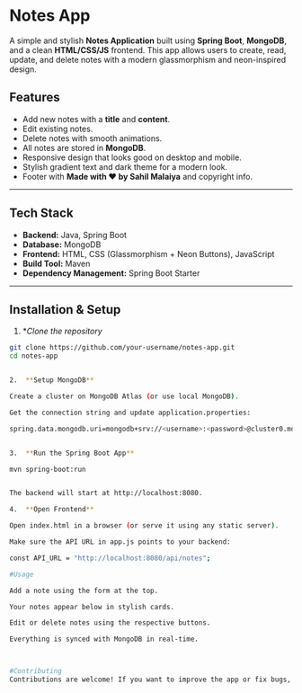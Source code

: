 # Notes App

A simple and stylish **Notes Application** built using **Spring Boot**, **MongoDB**, and a clean **HTML/CSS/JS** frontend. This app allows users to create, read, update, and delete notes with a modern glassmorphism and neon-inspired design.
## Features

- Add new notes with a **title** and **content**.
- Edit existing notes.
- Delete notes with smooth animations.
- All notes are stored in **MongoDB**.
- Responsive design that looks good on desktop and mobile.
- Stylish gradient text and dark theme for a modern look.
- Footer with **Made with ❤️ by Sahil Malaiya** and copyright info.

---

## Tech Stack

- **Backend:** Java, Spring Boot
- **Database:** MongoDB
- **Frontend:** HTML, CSS (Glassmorphism + Neon Buttons), JavaScript
- **Build Tool:** Maven
- **Dependency Management:** Spring Boot Starter

---

## Installation & Setup

1. **Clone the repository*

```bash
git clone https://github.com/your-username/notes-app.git
cd notes-app


2.  **Setup MongoDB**

Create a cluster on MongoDB Atlas (or use local MongoDB).

Get the connection string and update application.properties:

spring.data.mongodb.uri=mongodb+srv://<username>:<password>@cluster0.mongodb.net/notesdb?retryWrites=true&w=majority


3.  **Run the Spring Boot App**

mvn spring-boot:run


The backend will start at http://localhost:8080.

4.  **Open Frontend**

Open index.html in a browser (or serve it using any static server).

Make sure the API URL in app.js points to your backend:

const API_URL = "http://localhost:8080/api/notes";

#Usage

Add a note using the form at the top.

Your notes appear below in stylish cards.

Edit or delete notes using the respective buttons.

Everything is synced with MongoDB in real-time.



#Contributing
Contributions are welcome! If you want to improve the app or fix bugs, feel free to open a pull request.


